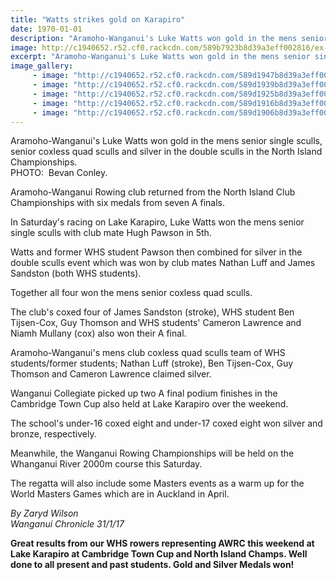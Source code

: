 ```yaml
---
title: "Watts strikes gold on Karapiro"
date: 1970-01-01
description: "Aramoho-Wanganui's Luke Watts won gold in the mens senior single sculls, senior coxless quad sculls and silver in the double sculls in the NI Champs..."
image: http://c1940652.r52.cf0.rackcdn.com/589b7923b8d39a3eff002816/ex-Luke-Watts-gold-Nth-Is-Champs-Jan-2017.jpg
excerpt: "Aramoho-Wanganui's Luke Watts won gold in the mens senior single sculls, senior coxless quad sculls and silver in the double sculls in the North Island Championships."
image_gallery:
     - image: "http://c1940652.r52.cf0.rackcdn.com/589d1947b8d39a3eff002906/placing-cards-1.png"
     - image: "http://c1940652.r52.cf0.rackcdn.com/589d1939b8d39a3eff002904/placing-cards-2.png"
     - image: "http://c1940652.r52.cf0.rackcdn.com/589d1925b8d39a3eff002902/placing-cards-3.png"
     - image: "http://c1940652.r52.cf0.rackcdn.com/589d1916b8d39a3eff002900/placing-cards-4.png"
     - image: "http://c1940652.r52.cf0.rackcdn.com/589d1906b8d39a3eff0028fe/placing-cards-5.png"
---
```


<p><span>Aramoho-Wanganui's Luke Watts won gold in the mens senior single sculls, senior coxless quad sculls and silver in the double sculls in the North Island Championships. <br />PHOTO: &nbsp;Bevan Conley.</span></p>
<p>Aramoho-Wanganui Rowing club returned from the North Island Club Championships with six medals from seven A finals.</p>
<p>In Saturday's racing on Lake Karapiro, Luke Watts won the mens senior single sculls with club mate Hugh Pawson in 5th.</p>
<p>Watts and for<span>mer WHS student&nbsp;</span>Pawson then combined for silver in the double sculls event which was won by club mates Nathan Luff<span>&nbsp;</span>and James Sandston (both WHS students).</p>
<p>Together all four won the mens senior coxless quad sculls.</p>
<p>The club's coxed four of James Sandston (stroke), WHS student Ben Tijsen-Cox, Guy Thomson and WHS students' Cameron Lawrence and Niamh Mullany (cox) also won their A final.</p>
<p>Aramoho-Wanganui's mens club coxless quad sculls team of WHS students/former students; Nathan Luff (stroke), Ben Tijsen-Cox, Guy Thomson<span>&nbsp;and </span>Cameron Lawrence claimed silver.</p>
<p>Wanganui Collegiate picked up two A final podium finishes in the Cambridge Town Cup also held at Lake Karapiro over the weekend.</p>
<p>The school's under-16 coxed eight and under-17 coxed eight won silver and bronze, respectively.&nbsp;</p>
<p>Meanwhile, the Wanganui Rowing Championships will be held on the Whanganui River 2000m course this Saturday.</p>
<p>The regatta will also include some Masters events as a warm up for the World Masters Games which are in Auckland in April.</p>
<p class="clear syndicator"><em>By Zaryd Wilson</em><br /><em>Wanganui Chronicle 31/1/17</em></p>
<p class="clear syndicator"><strong>Great results from our WHS rowers representing AWRC this weekend at Lake Karapiro at Cambridge Town Cup and North Island Champs. Well done to all present and past students. Gold and Silver Medals won!</strong></p>

